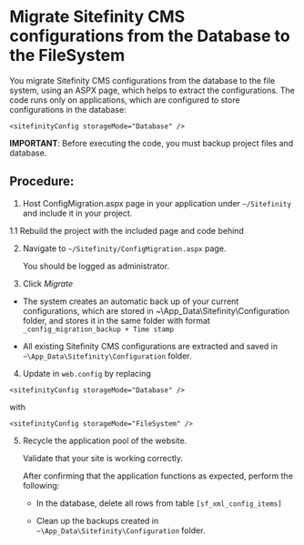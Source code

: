# Migrate Sitefinity CMS configurations from the Database to the FileSystem

You migrate Sitefinity CMS configurations from the database to the file system, using an ASPX page, which helps to extract the configurations. The code runs only on applications, which are configured to store configurations in the database:

  ```<sitefinityConfig storageMode="Database" />```

**IMPORTANT**: Before executing the code, you must backup project files and database.

## Procedure:

1. Host ConfigMigration.aspx page in your application under ```~/Sitefinity``` and include it in your project.

1.1 Rebuild the project with the included page and code behind

2. Navigate to ```~/Sitefinity/ConfigMigration.aspx``` page. 

   You should be logged as administrator.

3. Click *Migrate*

  * The system creates an automatic back up of your current configurations, which are stored in ~\App_Data\Sitefinity\Configuration folder, and stores it in the same folder with format ```_config_migration_backup + Time stamp```

  * All existing Sitefinity CMS configurations are extracted and saved in ```~\App_Data\Sitefinity\Configuration``` folder.

4. Update in ```web.config``` by replacing

  ```<sitefinityConfig storageMode="Database" />``` 
  
  with 
  
  ```<sitefinityConfig storageMode="FileSystem" />```

5. Recycle the application pool of the website.

   Validate that your site is working correctly.
   
   After confirming that the application functions as expected, perform the following:
   
      * In the database, delete all rows from table ```[sf_xml_config_items]```
    
      * Clean up the backups created in ```~\App_Data\Sitefinity\Configuration``` folder.
